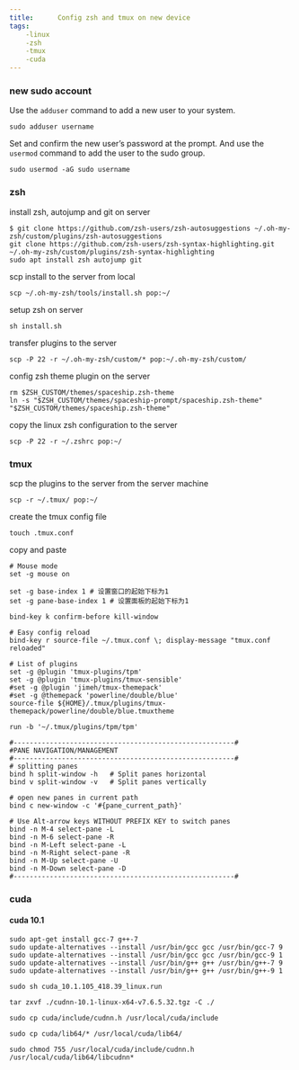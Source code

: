 ```yaml
---
title:      Config zsh and tmux on new device
tags:
    -linux
    -zsh
    -tmux
    -cuda
---
```

### new sudo account

Use the `adduser` command to add a new user to your system.

```
sudo adduser username
```

Set and confirm the new user’s password at the prompt. And use the `usermod` command to add the user to the sudo group.

```
sudo usermod -aG sudo username
```

### zsh

install zsh, autojump and git on server

```
$ git clone https://github.com/zsh-users/zsh-autosuggestions ~/.oh-my-zsh/custom/plugins/zsh-autosuggestions
git clone https://github.com/zsh-users/zsh-syntax-highlighting.git ~/.oh-my-zsh/custom/plugins/zsh-syntax-highlighting
sudo apt install zsh autojump git
```

scp install to the server from local

```
scp ~/.oh-my-zsh/tools/install.sh pop:~/
```

setup zsh on server

```
sh install.sh
```

transfer plugins to the server

```
scp -P 22 -r ~/.oh-my-zsh/custom/* pop:~/.oh-my-zsh/custom/
```

config zsh theme plugin on the server

```
rm $ZSH_CUSTOM/themes/spaceship.zsh-theme
ln -s "$ZSH_CUSTOM/themes/spaceship-prompt/spaceship.zsh-theme" "$ZSH_CUSTOM/themes/spaceship.zsh-theme"
```

copy the linux zsh configuration to the server

```
scp -P 22 -r ~/.zshrc pop:~/
```

### tmux

scp the plugins to the server from the server machine

```
scp -r ~/.tmux/ pop:~/
```

create the tmux config file

```
touch .tmux.conf
```

copy and paste

```
# Mouse mode
set -g mouse on

set -g base-index 1 # 设置窗口的起始下标为1
set -g pane-base-index 1 # 设置面板的起始下标为1

bind-key k confirm-before kill-window

# Easy config reload
bind-key r source-file ~/.tmux.conf \; display-message "tmux.conf reloaded"

# List of plugins
set -g @plugin 'tmux-plugins/tpm'
set -g @plugin 'tmux-plugins/tmux-sensible'
#set -g @plugin 'jimeh/tmux-themepack'
#set -g @themepack 'powerline/double/blue'
source-file ${HOME}/.tmux/plugins/tmux-themepack/powerline/double/blue.tmuxtheme

run -b '~/.tmux/plugins/tpm/tpm'

#-------------------------------------------------------#
#PANE NAVIGATION/MANAGEMENT
#-------------------------------------------------------#
# splitting panes
bind h split-window -h   # Split panes horizontal
bind v split-window -v   # Split panes vertically

# open new panes in current path
bind c new-window -c '#{pane_current_path}'

# Use Alt-arrow keys WITHOUT PREFIX KEY to switch panes
bind -n M-4 select-pane -L
bind -n M-6 select-pane -R
bind -n M-Left select-pane -L
bind -n M-Right select-pane -R
bind -n M-Up select-pane -U
bind -n M-Down select-pane -D
#-------------------------------------------------------#
```

### cuda

#### cuda 10.1

```
sudo apt-get install gcc-7 g++-7
sudo update-alternatives --install /usr/bin/gcc gcc /usr/bin/gcc-7 9
sudo update-alternatives --install /usr/bin/gcc gcc /usr/bin/gcc-9 1
sudo update-alternatives --install /usr/bin/g++ g++ /usr/bin/g++-7 9
sudo update-alternatives --install /usr/bin/g++ g++ /usr/bin/g++-9 1

sudo sh cuda_10.1.105_418.39_linux.run

tar zxvf ./cudnn-10.1-linux-x64-v7.6.5.32.tgz -C ./

sudo cp cuda/include/cudnn.h /usr/local/cuda/include

sudo cp cuda/lib64/* /usr/local/cuda/lib64/

sudo chmod 755 /usr/local/cuda/include/cudnn.h /usr/local/cuda/lib64/libcudnn*

```
